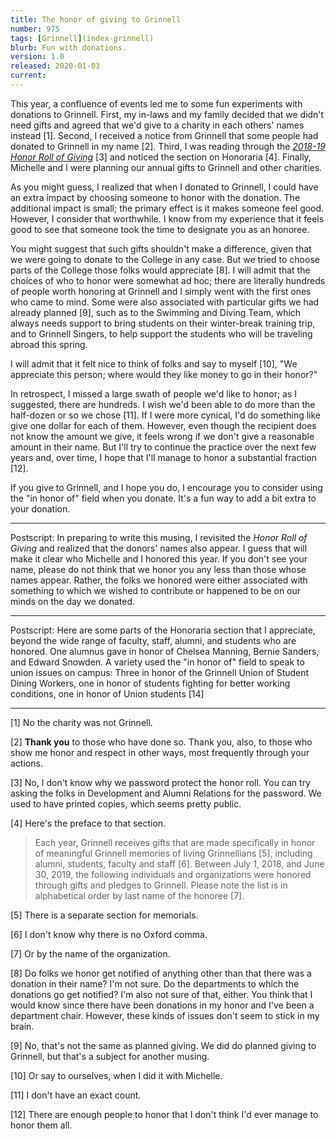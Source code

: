 ```yaml
---
title: The honor of giving to Grinnell
number: 975
tags: [Grinnell](index-grinnell)
blurb: Fun with donations.
version: 1.0
released: 2020-01-03
current:
---
```

This year, a confluence of events led me to some fun experiments
with donations to Grinnell.  First, my in-laws and my family decided
that we didn't need gifts and agreed that we'd give to a charity
in each others' names instead [1].  Second, I received a notice
from Grinnell that some people had donated to Grinnell in my name
[2].  Third, I was reading through the [_2018-19 Honor Roll of
Giving_](https://alumni.grinnell.edu/giving-to-grinnell/impact-2019-honor-roll)
[3] and noticed the section on Honoraria [4]. Finally, Michelle and
I were planning our annual gifts to Grinnell and other charities.

As you might guess, I realized that when I donated to Grinnell, I
could have an extra impact by choosing someone to honor with the
donation.  The additional impact is small; the primary effect is
it makes someone feel good.  However, I consider that worthwhile.
I know from my experience that it feels good to see that someone
took the time to designate you as an honoree.

You might suggest that such gifts shouldn't make a difference, given
that we were going to donate to the College in any case.  But we
tried to choose parts of the College those folks would appreciate
[8].  I will admit that the choices of who to honor were somewhat
ad hoc; there are literally hundreds of people worth honoring at
Grinnell and I simply went with the first ones who came to mind.
Some were also associated with particular gifts we had already
planned [9], such as to the Swimming and Diving Team, which always
needs support to bring students on their winter-break training trip,
and to Grinnell Singers, to help support the students who will be
traveling abroad this spring.

I will admit that it felt nice to think of folks and say to myself
[10], "We appreciate this person; where would they like money
to go in their honor?"

In retrospect, I missed a large swath of people we'd like to honor;
as I suggested, there are hundreds.  I wish we'd been able to do
more than the half-dozen or so we chose [11].  If I were more cynical,
I'd do something like give one dollar for each of them.  However,
even though the recipient does not know the amount we give, it feels
wrong if we don't give a reasonable amount in their name.  But I'll
try to continue the practice over the next few years and, over time,
I hope that I'll manage to honor a substantial fraction [12].

If you give to Grinnell, and I hope you do, I encourage you to consider
using the "in honor of" field when you donate.  It's a fun way to add
a bit extra to your donation.

---

Postscript: In preparing to write this musing, I revisited the
_Honor Roll of Giving_ and realized that the donors' names also
appear.  I guess that will make it clear who Michelle and I honored
this year.  If you don't see your name, please do not think that
we honor you any less than those whose names appear.  Rather, the
folks we honored were either associated with something to which we
wished to contribute or happened to be on our minds on the day we
donated.

---

Postscript: Here are some parts of the Honoraria section that I appreciate,
beyond the wide range of faculty, staff, alumni, and students who are 
honored.  One alumnus gave in honor of Chelsea Manning, Bernie Sanders,
and Edward Snowden.  A variety used the "in honor of" field to speak to
union issues on campus: Three in honor of the Grinnell Union of Student Dining
Workers, one in honor of students fighting for better working conditions,
one in honor of Union students [14]

---

[1] No the charity was not Grinnell.

[2] **Thank you** to those who have done so.  Thank you, also, to those
who show me honor and respect in other ways, most frequently through your
actions.

[3] No, I don't know why we password protect the honor roll.  You can try
asking the folks in Development and Alumni Relations for the password.
We used to have printed copies, which seems pretty public.

[4] Here's the preface to that section.

> Each year, Grinnell receives gifts that are made specifically in
honor of meaningful Grinnell memories of living Grinnellians [5],
including alumni, students, faculty and staff [6].  Between July
1, 2018, and June 30, 2019, the following individuals and organizations
were honored through gifts and pledges to Grinnell.  Please note
the list is in alphabetical order by last name of the honoree [7].

[5] There is a separate section for memorials.

[6] I don't know why there is no Oxford comma.

[7] Or by the name of the organization.

[8] Do folks we honor get notified of anything other than that there was
a donation in their name?  I'm not sure.  Do the departments to which the
donations go get notified?  I'm also not sure of that, either.  You think
that I would know since there have been donations in my honor and I've
been a department chair.  However, these kinds of issues don't seem to 
stick in my brain.

[9] No, that's not the same as planned giving.  We did do planned giving
to Grinnell, but that's a subject for another musing.

[10] Or say to ourselves, when I did it with Michelle.

[11] I don't have an exact count.

[12] There are enough people to honor that I don't think I'd ever manage to
honor them all.
